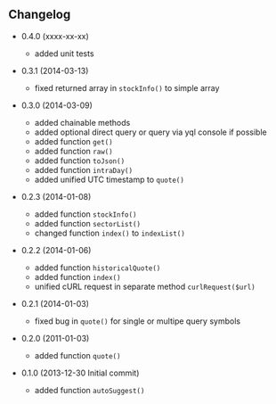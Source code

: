 Changelog
---------
- 0.4.0 (xxxx-xx-xx)

    * added unit tests

- 0.3.1 (2014-03-13)

    * fixed returned array in `stockInfo()` to simple array

- 0.3.0 (2014-03-09)

    * added chainable methods
    * added optional direct query or query via yql console if possible
    * added function `get()`
    * added function `raw()`
    * added function `toJson()`
    * added function `intraDay()`
    * added unified UTC timestamp to `quote()`

- 0.2.3 (2014-01-08)

    * added function `stockInfo()`
    * added function `sectorList()`
    * changed function `index()` to `indexList()`

- 0.2.2 (2014-01-06)

    * added function `historicalQuote()`
    * added function `index()`
    * unified cURL request in separate method `curlRequest($url)`

- 0.2.1 (2014-01-03)

    * fixed bug in `quote()` for single or multipe query symbols

- 0.2.0 (2011-01-03)

    * added function `quote()`

- 0.1.0 (2013-12-30 Initial commit)

    * added function `autoSuggest()`
